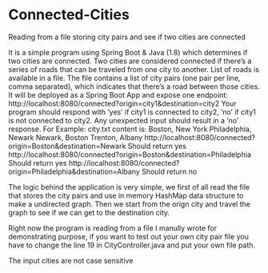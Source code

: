 # Connected-Cities
Reading from a file storing city pairs and see if two cities are connected

It is a simple program using Spring Boot & Java (1.8) which determines if two cities are connected. Two cities are considered connected if there’s a series of roads that can be traveled from one city to another.
List of roads is available in a file. The file contains a list of city pairs (one pair per line, comma separated), which indicates that there’s a road between those cities.
It will be deployed as a Spring Boot App and expose one endpoint:
http://localhost:8080/connected?origin=city1&destination=city2
Your program should respond with ‘yes’ if city1 is connected to city2, ’no’ if city1 is not connected to city2.
Any unexpected input should result in a ’no’ response.
For Example:
city.txt content is:
Boston, New York
Philadelphia, Newark
Newark, Boston
Trenton, Albany
http://localhost:8080/connected?origin=Boston&destination=Newark
Should return yes
http://localhost:8080/connected?origin=Boston&destination=Philadelphia
Should return yes
http://localhost:8080/connected?origin=Philadelphia&destination=Albany
Should return no

The logic behind the application is very simple, we first of all read the file that stores the city pairs and use in memory HashMap data structure to make a undirected graph.
Then we start from the orign city and travel the graph to see if we can get to the destination city.

Right now the program is reading from a file I manully wrote for demonstrating purpose, if you want to test out your own city pair file you have to change the line 19 in CityController.java
and put your own file path.

The input cities are not case sensitive

